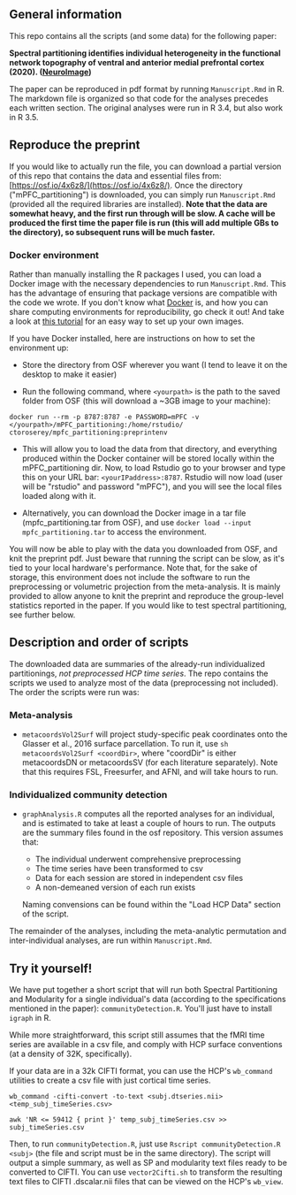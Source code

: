 ## General information
This repo contains all the scripts (and some data) for the following paper: 

**Spectral partitioning identifies individual heterogeneity in the functional network topography of ventral and anterior medial prefrontal cortex (2020). ([NeuroImage](https://authors.elsevier.com/a/1ZzuD3lc~r74YX))**

The paper can be reproduced in pdf format by running `Manuscript.Rmd` in R. The markdown file is organized so that code for the analyses precedes each written section. The original analyses were run in R 3.4, but also work in R 3.5.

## Reproduce the preprint
If you would like to actually run the file, you can download a partial version of this repo that contains the data and essential files from: [https://osf.io/4x6z8/](https://osf.io/4x6z8/). Once the directory ("mPFC_partitioning") is downloaded, you can simply run `Manuscript.Rmd` (provided all the required libraries are installed). **Note that the data are somewhat heavy, and the first run through will be slow. A cache will be produced the first time the paper file is run (this will add multiple GBs to the directory), so subsequent runs will be much faster.** 

### Docker environment

Rather than manually installing the R packages I used, you can load a Docker image with the necessary dependencies to run `Manuscript.Rmd`. This has the advantage of ensuring that package versions are compatible with the code we wrote. If you don't know what [Docker](https://www.docker.com/) is, and how you can share computing environments for reproducibility, go check it out! And take a look at [this tutorial](https://ropenscilabs.github.io/r-docker-tutorial/) for an easy way to set up your own images. 

If you have Docker installed, here are instructions on how to set the environment up:

- Store the directory from OSF wherever you want (I tend to leave it on the desktop to make it easier)

- Run the following command, where `<yourpath>` is the path to the saved folder from OSF (this will download a ~3GB image to your machine):

```
docker run --rm -p 8787:8787 -e PASSWORD=mPFC -v </yourpath>/mPFC_partitioning:/home/rstudio/ ctoroserey/mpfc_partitioning:preprintenv
```

- This will allow you to load the data from that directory, and everything produced within the Docker container will be stored locally within the mPFC_partitioning dir. Now, to load Rstudio go to your browser and type this on your URL bar: `<yourIPaddress>:8787`. Rstudio will now load (user will be "rstudio" and password "mPFC"), and you will see the local files loaded along with it.

- Alternatively, you can download the Docker image in a tar file (mpfc_partitioning.tar from OSF), and use `docker load --input mpfc_partitioning.tar` to access the environment.

You will now be able to play with the data you downloaded from OSF, and knit the preprint pdf. Just beware that running the script can be slow, as it's tied to your local hardware's performance. Note that, for the sake of storage, this environment does not include the software to run the preprocessing or volumetric projection from the meta-analysis. It is mainly provided to allow anyone to knit the preprint and reproduce the group-level statistics reported in the paper. If you would like to test spectral partitioning, see further  below.

## Description and order of scripts
The downloaded data are summaries of the already-run individualized partitionings, *not preprocessed HCP time series*. The repo contains the scripts we used to analyze most of the data (preprocessing not included). The order the scripts were run was:

### Meta-analysis

- `metacoordsVol2Surf` will project study-specific peak coordinates onto the Glasser et al., 2016 surface parcellation. To run it, use `sh metacoordsVol2Surf <coordDir>`, where "coordDir" is either metacoordsDN or metacoordsSV (for each literature separately). Note that this requires FSL, Freesurfer, and AFNI, and will take hours to run.

### Individualized community detection

- `graphAnalysis.R` computes all the reported analyses for an individual, and is estimated to take at least a couple of hours to run. The outputs are the summary files found in the osf repository. This version assumes that:

    - The individual underwent comprehensive preprocessing
    - The time series have been transformed to csv
    - Data for each session are stored in independent csv files
    - A non-demeaned version of each run exists

    Naming convensions can be found within the "Load HCP Data" section of the script.

The remainder of the analyses, including the meta-analytic permutation and inter-individual analyses, are run within `Manuscript.Rmd`.

## Try it yourself!

We have put together a short script that will run both Spectral Partitioning and Modularity for a single individual's data (according to the specifications mentioned in the paper): `communityDetection.R`. You'll just have to install `igraph` in R.

While more straightforward, this script still assumes that the fMRI time series are available in a csv file, and comply with HCP surface conventions (at a density of 32K, specifically).

If your data are in a 32k CIFTI format, you can use the HCP's `wb_command` utilities to create a csv file with just cortical time series.

```
wb_command -cifti-convert -to-text <subj.dtseries.nii> <temp_subj_timeSeries.csv>

awk 'NR <= 59412 { print }' temp_subj_timeSeries.csv >> subj_timeSeries.csv
```
Then, to run `communityDetection.R`, just use `Rscript communityDetection.R <subj>` (the file and script must be in the same directory). The script will output a simple summary, as well as SP and modularity text files ready to be converted to CIFTI. You can use `vector2Cifti.sh` to transform the resulting text files to CIFTI .dscalar.nii files that can be viewed on the HCP's `wb_view`.
